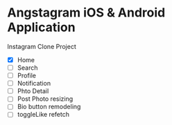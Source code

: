 # Angstagram iOS & Android Application

Instagram Clone Project

- [x] Home
- [ ] Search
- [ ] Profile
- [ ] Notification
- [ ] Phto Detail
- [ ] Post Photo resizing
- [ ] Bio button remodeling
- [ ] toggleLike refetch
